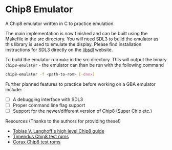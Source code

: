 # Chip8 Emulator

A Chip8 emulator written in C to practice emulation.

The main implementation is now finished and can be built using the Makefile in the src directory.
You will need SDL3 to build the emulator as this library is used to emulate the display.
Please find installation instructions for SDL3 directly on the [libsdl](https://www.libsdl.org) website.

To build the emulator run ``make`` in the src directory.
This will output the binary ``chip8-emulator`` - the emulator can than be run with the following command

```bash
chip8-emulator -f <path-to-rom> [-dnox]
```

Further planned features to practice before working on a GBA emulator include:
   - [ ] A debugging interface with SDL3
   - [ ] Proper command line flag support
   - [ ] Support for the newer/different version of Chip8 (Super Chip etc.)

Resources (Thanks to the authors for providing these!)
   + [Tobias V. Langhoff's high level Chip8 guide](https://tobiasvl.github.io/blog/write-a-chip-8-emulator)
   + [Timendus Chip8 test roms](https://github.com/Timendus/chip8-test-suite?tab=readme-ov-file)
   + [Corax Chip8 test roms](https://github.com/corax89/chip8-test-rom)

